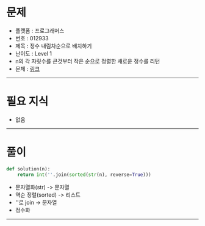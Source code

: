 # 문제
- 플랫폼 : 프로그래머스
- 번호 : 012933
- 제목 : 정수 내림차순으로 배치하기
- 난이도 : Level 1
- n의 각 자릿수를 큰것부터 작은 순으로 정렬한 새로운 정수를 리턴
- 문제 : <a href="https://school.programmers.co.kr/learn/courses/30/lessons/12933" target="_blank">링크</a>

---

# 필요 지식
- 없음

---

# 풀이
```python
def solution(n):
    return int(''.join(sorted(str(n), reverse=True)))
```
- 문자열화(str) -> 문자열
- 역순 정렬(sorted) -> 리스트
- ''로 join -> 문자열
- 정수화

---
